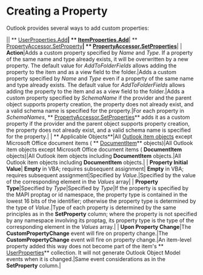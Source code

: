 
# Creating a Property

Outlook provides several ways to add custom properties:



|| ** [UserProperties.Add](88b86622-2234-77be-41e7-b76b0b3a75ad.md)**| ** [ItemProperties.Add](317daeba-e34c-8458-2492-c434707fa805.md)**| ** [PropertyAccessor.SetProperty](2a97c11d-3f5f-65fe-23d6-8efa40dca303.md)**| ** [PropertyAccessor.SetProperties](bf7c86da-5146-9567-5b7e-3e5e63ee5587.md)**|
| **Action**|Adds a custom property specified by  _Name_ and _Type_. If a property of the same name and type already exists, it will be overwritten by a new property. The default value for  _AddToFolderFields_ allows adding the property to the item and as a view field to the folder.|Adds a custom property specified by  _Name_ and _Type_ even if a property of the same name and type already exists. The default value for _AddToFolderFields_ allows adding the property to the item and as a view field to the folder.|Adds a custom property specified by  _SchemaName_ if the provider and the parent object supports property creation, the property does not already exist, and a valid schema name is specified for the property.|For each property in  _SchemaNames_,  ** [PropertyAccessor.SetProperties](bf7c86da-5146-9567-5b7e-3e5e63ee5587.md)** adds it as a custom property if the provider and the parent object supports property creation, the property does not already exist, and a valid schema name is specified for the property.|
| ** Applicable Objects**|All  [Outlook item objects](6ea4babf-facf-4018-ef5a-4a484e55153a.md) except Microsoft Office document items ( ** [DocumentItem](7b0a6af0-6632-3ff6-841f-5b081d0d68d8.md)** objects)|All Outlook item objects except Microsoft Office document items ( **DocumentItem** objects)|All Outlook item objects including  **DocumentItem** objects.|All Outlook item objects including  **DocumentItem** objects.|
| **Property Initial Value**| **Empty** in VBA; requires subsequent assignment| **Empty** in VBA; requires subsequent assignment|Specified by  _Value_.|Specified by the value of the corresponding element in the  _Values_ array|
| **Property Type**|Specified by  _Type_|Specified by  _Type_|If the property is specified by the MAPI proptag or id namespace, the property type is contained in the lowest 16 bits of the identifier; otherwise the property type is determined by the type of  _Value_.|Type of each property is determined by the same principles as in the  **SetProperty** column; where the property is not specified by any namespace involving its proptag, its property type is the type of the corresponding element in the _Values_ array.|
| **Upon Property Change**|The  **CustomPropertyChange** event will fire on property change.|The  **CustomPropertyChange** event will fire on property change.|An item-level property added this way does not become part of the item's  ** [UserProperties](20b49c86-d74f-9bda-382c-559af278c148.md)** collection. It will not generate Outlook Object Model events when it is changed.|Same event considerations as in the  **SetProperty** column.|



